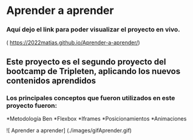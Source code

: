 # Aprender a aprender
### Aquí dejo el link para poder visualizar el proyecto en vivo.
( https://2022matias.github.io/Aprender-a-aprender/)

## Este proyecto es el segundo proyecto del bootcamp de Tripleten, aplicando los nuevos contenidos aprendidos
### Los principales conceptos que fueron utilizados en este proyecto fueron:
*Metodología Ben
*Flexbox
*Iframes
*Posicionamientos
*Animaciones

![ Aprender a aprender] (./images/gifAprender.gif)
